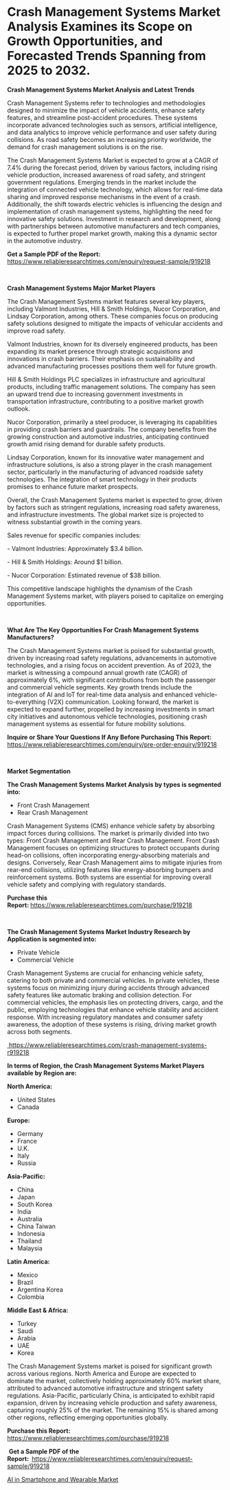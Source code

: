 <p><h1>Crash Management Systems Market Analysis Examines its Scope on Growth Opportunities, and Forecasted Trends Spanning from 2025 to 2032.</h1></p><p><strong>Crash Management Systems Market Analysis and Latest Trends</strong></p>
<p><p>Crash Management Systems refer to technologies and methodologies designed to minimize the impact of vehicle accidents, enhance safety features, and streamline post-accident procedures. These systems incorporate advanced technologies such as sensors, artificial intelligence, and data analytics to improve vehicle performance and user safety during collisions. As road safety becomes an increasing priority worldwide, the demand for crash management solutions is on the rise.</p><p>The Crash Management Systems Market is expected to grow at a CAGR of 7.4% during the forecast period, driven by various factors, including rising vehicle production, increased awareness of road safety, and stringent government regulations. Emerging trends in the market include the integration of connected vehicle technology, which allows for real-time data sharing and improved response mechanisms in the event of a crash. Additionally, the shift towards electric vehicles is influencing the design and implementation of crash management systems, highlighting the need for innovative safety solutions. Investment in research and development, along with partnerships between automotive manufacturers and tech companies, is expected to further propel market growth, making this a dynamic sector in the automotive industry.</p></p>
<p><strong>Get a Sample PDF of the Report:&nbsp;</strong> <a href="https://www.reliableresearchtimes.com/enquiry/request-sample/919218?utm_campaign=2669&utm_medium=2&utm_source=Github&utm_content=ia&utm_term=07032025&utm_id=crash-management-systems">https://www.reliableresearchtimes.com/enquiry/request-sample/919218</a></p>
<p>&nbsp;</p>
<p><strong>Crash Management Systems Major Market Players</strong></p>
<p><p>The Crash Management Systems market features several key players, including Valmont Industries, Hill & Smith Holdings, Nucor Corporation, and Lindsay Corporation, among others. These companies focus on producing safety solutions designed to mitigate the impacts of vehicular accidents and improve road safety.</p><p>Valmont Industries, known for its diversely engineered products, has been expanding its market presence through strategic acquisitions and innovations in crash barriers. Their emphasis on sustainability and advanced manufacturing processes positions them well for future growth.</p><p>Hill & Smith Holdings PLC specializes in infrastructure and agricultural products, including traffic management solutions. The company has seen an upward trend due to increasing government investments in transportation infrastructure, contributing to a positive market growth outlook.</p><p>Nucor Corporation, primarily a steel producer, is leveraging its capabilities in providing crash barriers and guardrails. The company benefits from the growing construction and automotive industries, anticipating continued growth amid rising demand for durable safety products.</p><p>Lindsay Corporation, known for its innovative water management and infrastructure solutions, is also a strong player in the crash management sector, particularly in the manufacturing of advanced roadside safety technologies. The integration of smart technology in their products promises to enhance future market prospects.</p><p>Overall, the Crash Management Systems market is expected to grow, driven by factors such as stringent regulations, increasing road safety awareness, and infrastructure investments. The global market size is projected to witness substantial growth in the coming years.</p><p>Sales revenue for specific companies includes:</p><p>- Valmont Industries: Approximately $3.4 billion.</p><p>- Hill & Smith Holdings: Around $1 billion.</p><p>- Nucor Corporation: Estimated revenue of $38 billion.</p><p>This competitive landscape highlights the dynamism of the Crash Management Systems market, with players poised to capitalize on emerging opportunities.</p></p>
<p>&nbsp;</p>
<p><strong>What Are The Key Opportunities For Crash Management Systems Manufacturers?</strong></p>
<p><p>The Crash Management Systems market is poised for substantial growth, driven by increasing road safety regulations, advancements in automotive technologies, and a rising focus on accident prevention. As of 2023, the market is witnessing a compound annual growth rate (CAGR) of approximately 6%, with significant contributions from both the passenger and commercial vehicle segments. Key growth trends include the integration of AI and IoT for real-time data analysis and enhanced vehicle-to-everything (V2X) communication. Looking forward, the market is expected to expand further, propelled by increasing investments in smart city initiatives and autonomous vehicle technologies, positioning crash management systems as essential for future mobility solutions.</p></p>
<p><strong>Inquire or Share Your Questions If Any Before Purchasing This Report:</strong> <a href="https://www.reliableresearchtimes.com/enquiry/pre-order-enquiry/919218?utm_campaign=2669&utm_medium=2&utm_source=Github&utm_content=ia&utm_term=07032025&utm_id=crash-management-systems">https://www.reliableresearchtimes.com/enquiry/pre-order-enquiry/919218</a></p>
<p>&nbsp;</p>
<p><strong>Market Segmentation</strong></p>
<p><strong>The Crash Management Systems Market Analysis by types is segmented into:</strong></p>
<p><ul><li>Front Crash Management</li><li>Rear Crash Management</li></ul></p>
<p><p>Crash Management Systems (CMS) enhance vehicle safety by absorbing impact forces during collisions. The market is primarily divided into two types: Front Crash Management and Rear Crash Management. Front Crash Management focuses on optimizing structures to protect occupants during head-on collisions, often incorporating energy-absorbing materials and designs. Conversely, Rear Crash Management aims to mitigate injuries from rear-end collisions, utilizing features like energy-absorbing bumpers and reinforcement systems. Both systems are essential for improving overall vehicle safety and complying with regulatory standards.</p></p>
<p><strong>Purchase this Report:&nbsp;</strong><a href="https://www.reliableresearchtimes.com/purchase/919218?utm_campaign=2669&utm_medium=2&utm_source=Github&utm_content=ia&utm_term=07032025&utm_id=crash-management-systems">https://www.reliableresearchtimes.com/purchase/919218</a></p>
<p>&nbsp;</p>
<p><strong>The Crash Management Systems Market Industry Research by Application is segmented into:</strong></p>
<p><ul><li>Private Vehicle</li><li>Commercial Vehicle</li></ul></p>
<p><p>Crash Management Systems are crucial for enhancing vehicle safety, catering to both private and commercial vehicles. In private vehicles, these systems focus on minimizing injury during accidents through advanced safety features like automatic braking and collision detection. For commercial vehicles, the emphasis lies on protecting drivers, cargo, and the public, employing technologies that enhance vehicle stability and accident response. With increasing regulatory mandates and consumer safety awareness, the adoption of these systems is rising, driving market growth across both segments.</p></p>
<p><a href="https://www.reliableresearchtimes.com/crash-management-systems-r919218?utm_campaign=2669&utm_medium=2&utm_source=Github&utm_content=ia&utm_term=07032025&utm_id=crash-management-systems">&nbsp;https://www.reliableresearchtimes.com/crash-management-systems-r919218</a></p>
<p><strong>In terms of Region, the Crash Management Systems Market Players available by Region are:</strong></p>
<p>
    <p> <strong> North America: </strong>
        <ul>
            <li>United States</li>
            <li>Canada</li>
        </ul>
        </p> 
    <p> <strong> Europe: </strong>
        <ul>
            <li>Germany</li>
            <li>France</li>
            <li>U.K.</li>
            <li>Italy</li>
            <li>Russia</li>
        </ul>
        </p> 
    <p> <strong> Asia-Pacific: </strong>
        <ul>
            <li>China</li>
            <li>Japan</li>
            <li>South Korea</li>
            <li>India</li>
            <li>Australia</li>
            <li>China Taiwan</li>
            <li>Indonesia</li>
            <li>Thailand</li>
            <li>Malaysia</li>
        </ul>
        </p> 
    <p> <strong> Latin America: </strong>
        <ul>
            <li>Mexico</li>
            <li>Brazil</li>
            <li>Argentina Korea</li>
            <li>Colombia</li>
        </ul>
        </p> 
    <p> <strong> Middle East & Africa: </strong>
        <ul>
            <li>Turkey</li>
            <li>Saudi</li>
            <li>Arabia</li>
            <li>UAE</li>
            <li>Korea</li>
        </ul>
    </p>
    </p>
<p><p>The Crash Management Systems market is poised for significant growth across various regions. North America and Europe are expected to dominate the market, collectively holding approximately 60% market share, attributed to advanced automotive infrastructure and stringent safety regulations. Asia-Pacific, particularly China, is anticipated to exhibit rapid expansion, driven by increasing vehicle production and safety awareness, capturing roughly 25% of the market. The remaining 15% is shared among other regions, reflecting emerging opportunities globally.</p></p>
<p><strong>Purchase this Report: </strong><a href="https://www.reliableresearchtimes.com/purchase/919218?utm_campaign=2669&utm_medium=2&utm_source=Github&utm_content=ia&utm_term=07032025&utm_id=crash-management-systems">https://www.reliableresearchtimes.com/purchase/919218</a></p>
<p>&nbsp;<strong>Get a Sample PDF of the Report:&nbsp;&nbsp;</strong><a href="https://www.reliableresearchtimes.com/enquiry/request-sample/919218?utm_campaign=2669&utm_medium=2&utm_source=Github&utm_content=ia&utm_term=07032025&utm_id=crash-management-systems">https://www.reliableresearchtimes.com/enquiry/request-sample/919218</a></p>
<p><strong></strong></p>
<p><p><a href="https://github.com/curinbucan9/Market-Research-Report-List-1/blob/main/ai-in-smartphone-and-wearable-market.md?utm_campaign=2669&utm_medium=2&utm_source=Github&utm_content=ia&utm_term=07032025&utm_id=crash-management-systems">AI in Smartphone and Wearable Market</a></p></p>